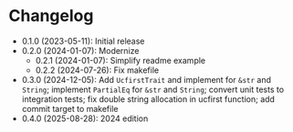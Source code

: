 # Changelog

* 0.1.0 (2023-05-11): Initial release
* 0.2.0 (2024-01-07): Modernize
    * 0.2.1 (2024-01-07): Simplify readme example
    * 0.2.2 (2024-07-26): Fix makefile
* 0.3.0 (2024-12-05): Add `UcfirstTrait` and implement for `&str` and `String`; implement `PartialEq` for `&str` and `String`; convert unit tests to integration tests; fix double string allocation in ucfirst function; add commit target to makefile
* 0.4.0 (2025-08-28): 2024 edition

